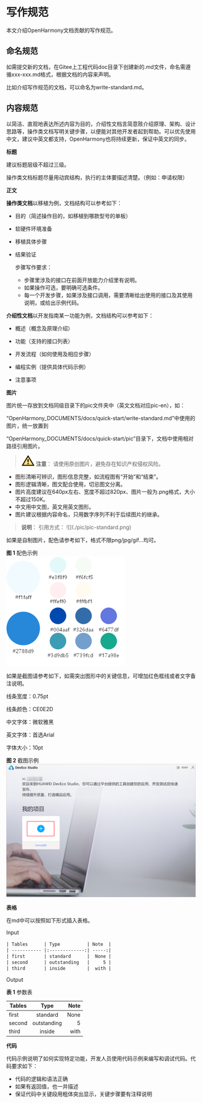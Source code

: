 # 写作规范<a name="ZH-CN_TOPIC_0000001053707964"></a>

本文介绍OpenHarmony文档贡献的写作规范。

## 命名规范<a name="section6823246189"></a>

如需提交新的文档，在Gitee上工程代码doc目录下创建新的.md文件，命名需遵循xxx-xxx.md格式，根据文档的内容来声明。

比如介绍写作规范的文档，可以命名为write-standard.md。

## 内容规范<a name="section650663210183"></a>

以简洁、直观地表达所述内容为目的，介绍性文档言简意赅介绍原理、架构、设计思路等，操作类文档写明关键步骤，以便能对其他开发者起到帮助。可以优先使用中文，建议中英文都支持，OpenHarmony也将持续更新，保证中英文的同步。

**标题**

建议标题层级不超过三级。

操作类文档标题尽量用动宾结构，执行的主体要描述清楚。（例如：申请权限）

**正文**

**操作类文档**以移植为例，文档结构可以参考如下：

-   目的（简述操作目的，如移植到哪款型号的单板）

-   软硬件环境准备

-   移植具体步骤

-   结果验证

    步骤写作要求：

    -   步骤里涉及的接口在前面开放能力介绍里有说明。
    -   如果操作可选，要明确可选条件。
    -   每一个开发步骤，如果涉及接口调用，需要清晰给出使用的接口及其使用说明，或给出示例代码。


**介绍性文档**以开发指南某一功能为例，文档结构可以参考如下：

-   概述（概念及原理介绍）

-   功能（支持的接口列表）

-   开发流程（如何使用及相应步骤）

-   编程实例（提供具体代码示例）

-   注意事项


**图片**

图片统一存放到文档同级目录下的pic文件夹中（英文文档对应pic-en），如：

“OpenHarmony\_DOCUMENTS/docs/quick-start/write-standard.md”中使用的图片，统一放置到

“OpenHarmony\_DOCUMENTS/docs/quick-start/pic”目录下，文档中使用相对路径引用图片。

>![](public_sys-resources/icon-caution.gif) **注意**：
>请使用原创图片，避免存在知识产权侵权风险。

-   图形清晰可辨识，图形信息完整，如流程图有“开始”和“结束”。
-   图形逻辑清晰，图文配合使用，切忌图文分离。
-   图片高度建议在640px左右、宽度不超过820px、图片一般为.png格式，大小不超过150K。
-   中文用中文图，英文用英文图形。
-   图片建议根据内容命名，只用数字序列不利于后续图片的继承。

>**说明**：
>引用方式：
>!\[\]\(./pic/pic-standard.png\)

如果是自制图片，配色请参考如下，格式不限png/jpg/gif...均可。

**图 1**  配色示例<a name="fig952595173513"></a>  
![](figures/配色示例.png "配色示例")

如果是截图请参考如下，如需突出图形中的关键信息，可增加红色框线或者文字备注说明。

线条宽度：0.75pt

线条颜色：CE0E2D

中文字体：微软雅黑

英文字体：首选Arial

字体大小：10pt

**图 2**  截图示例<a name="fig1472123913217"></a>  
![](figures/截图示例.png "截图示例")

**表格**

在md中可以按照如下形式插入表格。

Input

```
| Tables      | Type          | Note  |
| ----------- |:-------------:| -----:|
| first       | standard      |  None |
| second      | outstanding   |     5 |
| third       | inside        |  with |
```

Output

**表 1**  参数表

| Tables      | Type          | Note  |
| ----------- |:-------------:| -----:|
| first       | standard      |  None |
| second      | outstanding   |     5 |
| third       | inside        |  with |


**代码**

代码示例说明了如何实现特定功能，开发人员使用代码示例来编写和调试代码。代码要求如下：

-   代码的逻辑和语法正确
-   如果有返回值，也一并描述
-   保证代码中关键段用粗体突出显示，关键步骤要有注释说明

